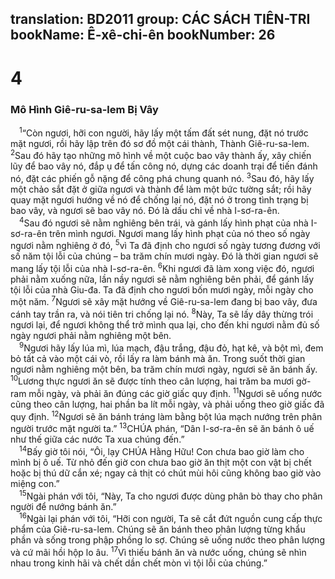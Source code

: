 translation: BD2011
group: CÁC SÁCH TIÊN-TRI
bookName: Ê-xê-chi-ên 
bookNumber: 26
-------

<div class="title"><h1>4</h1><h3>Mô Hình Giê-ru-sa-lem Bị Vây</h3></div>
<span class="verse exe_4_1"> <sup>1</sup>“Còn ngươi, hỡi con người, hãy lấy một tấm đất sét nung, đặt nó trước mặt ngươi, rồi hãy lập trên đó sơ đồ một cái thành, Thành Giê-ru-sa-lem. </span>
<span class="verse exe_4_2"><sup>2</sup>Sau đó hãy tạo những mô hình về một cuộc bao vây thành ấy, xây chiến lũy để bao vây nó, đắp ụ để tấn công nó, dựng các doanh trại để tiến đánh nó, đặt các phiến gỗ nặng để công phá chung quanh nó. </span>
<span class="verse exe_4_3"><sup>3</sup>Sau đó, hãy lấy một chảo sắt đặt ở giữa ngươi và thành để làm một bức tường sắt; rồi hãy quay mặt ngươi hướng về nó để chống lại nó, đặt nó ở trong tình trạng bị bao vây, và ngươi sẽ bao vây nó. Ðó là dấu chỉ về nhà I-sơ-ra-ên.<br/></span>
<span class="verse exe_4_4"> <sup>4</sup>Sau đó ngươi sẽ nằm nghiêng bên trái, và gánh lấy hình phạt của nhà I-sơ-ra-ên trên mình ngươi. Ngươi mang lấy hình phạt của nó theo số ngày ngươi nằm nghiêng ở đó, </span>
<span class="verse exe_4_5"><sup>5</sup>vì Ta đã định cho ngươi số ngày tương đương với số năm tội lỗi của chúng – ba trăm chín mươi ngày. Ðó là thời gian ngươi sẽ mang lấy tội lỗi của nhà I-sơ-ra-ên. </span>
<span class="verse exe_4_6"><sup>6</sup>Khi ngươi đã làm xong việc đó, ngươi phải nằm xuống nữa, lần nầy ngươi sẽ nằm nghiêng bên phải, để gánh lấy tội lỗi của nhà Giu-đa. Ta đã định cho ngươi bốn mươi ngày, mỗi ngày cho một năm. </span>
<span class="verse exe_4_7"><sup>7</sup>Ngươi sẽ xây mặt hướng về Giê-ru-sa-lem đang bị bao vây, đưa cánh tay trần ra, và nói tiên tri chống lại nó. </span>
<span class="verse exe_4_8"><sup>8</sup>Này, Ta sẽ lấy dây thừng trói ngươi lại, để ngươi không thể trở mình qua lại, cho đến khi ngươi nằm đủ số ngày ngươi phải nằm nghiêng một bên.<br/></span>
<span class="verse exe_4_9"> <sup>9</sup>Ngươi hãy lấy lúa mì, lúa mạch, đậu trắng, đậu đỏ, hạt kê, và bột mì, đem bỏ tất cả vào một cái vò, rồi lấy ra làm bánh mà ăn. Trong suốt thời gian ngươi nằm nghiêng một bên, ba trăm chín mươi ngày, ngươi sẽ ăn bánh ấy. </span>
<span class="verse exe_4_10"><sup>10</sup>Lương thực ngươi ăn sẽ được tính theo cân lượng, hai trăm ba mươi gờ-ram mỗi ngày, và phải ăn đúng các giờ giấc quy định. </span>
<span class="verse exe_4_11"><sup>11</sup>Ngươi sẽ uống nước cũng theo cân lượng, hai phần ba lít mỗi ngày, và phải uống theo giờ giấc đã quy định. </span>
<span class="verse exe_4_12"><sup>12</sup>Ngươi sẽ ăn bánh tráng làm bằng bột lúa mạch nướng trên phân người trước mặt người ta.” </span>
<span class="verse exe_4_13"><sup>13</sup>CHÚA phán, “Dân I-sơ-ra-ên sẽ ăn bánh ô uế như thế giữa các nước Ta xua chúng đến.”<br/></span>
<span class="verse exe_4_14"> <sup>14</sup>Bấy giờ tôi nói, “Ôi, lạy CHÚA Hằng Hữu! Con chưa bao giờ làm cho mình bị ô uế. Từ nhỏ đến giờ con chưa bao giờ ăn thịt một con vật bị chết hoặc bị thú dữ cắn xé; ngay cả thịt có chút mùi hôi cũng không bao giờ vào miệng con.”<br/></span>
<span class="verse exe_4_15"> <sup>15</sup>Ngài phán với tôi, “Này, Ta cho ngươi được dùng phân bò thay cho phân người để nướng bánh ăn.”<br/></span>
<span class="verse exe_4_16"> <sup>16</sup>Ngài lại phán với tôi, “Hỡi con người, Ta sẽ cắt đứt nguồn cung cấp thực phẩm của Giê-ru-sa-lem. Chúng sẽ ăn bánh theo phân lượng từng khẩu phần và sống trong phập phồng lo sợ. Chúng sẽ uống nước theo phân lượng và cứ mãi hồi hộp lo âu. </span>
<span class="verse exe_4_17"><sup>17</sup>Vì thiếu bánh ăn và nước uống, chúng sẽ nhìn nhau trong kinh hãi và chết dần chết mòn vì tội lỗi của chúng.”<br/></span>
